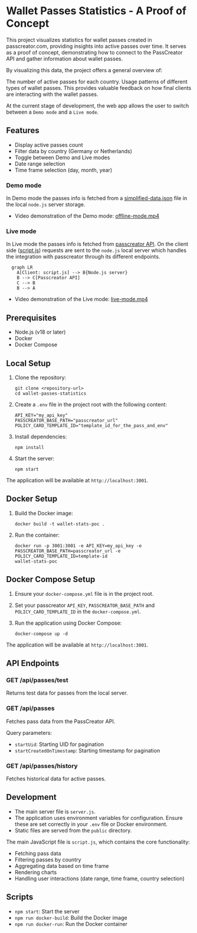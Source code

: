 # Wallet Passes Statistics - A Proof of Concept

This project visualizes statistics for wallet passes created in passcreator.com, providing insights into active passes over time. It serves as a proof of concept, demonstrating how to connect to the PassCreator API and gather information about wallet passes.

By visualizing this data, the project offers a general overview of:

The number of active passes for each country.
Usage patterns of different types of wallet passes.
This provides valuable feedback on how final clients are interacting with the wallet passes.

At the current stage of development, the web app allows the user to switch between a `Demo mode` and a `Live mode`.

## Features

- Display active passes count
- Filter data by country (Germany or Netherlands)
- Toggle between Demo and Live modes
- Date range selection
- Time frame selection (day, month, year)

### Demo mode
In Demo mode the passes info is fetched from a [simplified-data.json](data/simplified-data.json) file in the local `node.js` server storage.

- Video demonstration of the Demo mode: [offline-mode.mp4](data/demo/demo-mode.mp4)

### Live mode
In Live mode the passes info is fetched from [passcreator API](https://developer.passcreator.com/space/API).
On the client side ([script.js](public/script.js)) requests are sent to the `node.js` local server which handles the integration with passcreator through its different endpoints.

```mermaid
  graph LR
    A[Client: script.js] --> B{Node.js server}
    B --> C[Passcreator API]
    C --> B
    B --> A
```
- Video demonstration of the Live mode: [live-mode.mp4](data/demo/live-mode.mp4)


## Prerequisites

- Node.js (v18 or later)
- Docker
- Docker Compose

## Local Setup

1. Clone the repository:
   ```
   git clone <repository-url>
   cd wallet-passes-statistics
   ```

2. Create a `.env` file in the project root with the following content:
   ```
   API_KEY="my_api_key"
   PASSCREATOR_BASE_PATH="passcreator_url"
   POLICY_CARD_TEMPLATE_ID="template_id_for_the_pass_and_env"
   ```

3. Install dependencies:
   ```
   npm install
   ```

4. Start the server:
   ```
   npm start
   ```

The application will be available at `http://localhost:3001`.

## Docker Setup

1. Build the Docker image:
   ```
   docker build -t wallet-stats-poc .
   ```

2. Run the container:
   ```
   docker run -p 3001:3001 -e API_KEY=my_api_key -e PASSCREATOR_BASE_PATH=passcreator_url -e POLICY_CARD_TEMPLATE_ID=template-id
   wallet-stats-poc
   ```

## Docker Compose Setup

1. Ensure your `docker-compose.yml` file is in the project root.
2. Set your passcreator `API_KEY`, `PASSCREATOR_BASE_PATH` and `POLICY_CARD_TEMPLATE_ID` in the `docker-compose.yml`.

3. Run the application using Docker Compose:
   ```
   docker-compose up -d
   ```

The application will be available at `http://localhost:3001`.

## API Endpoints

### GET /api/passes/test
Returns test data for passes from the local server.

### GET /api/passes
Fetches pass data from the PassCreator API.

Query parameters:
- `startUid`: Starting UID for pagination
- `startCreatedOnTimestamp`: Starting timestamp for pagination

### GET /api/passes/history
Fetches historical data for active passes.

## Development

- The main server file is `server.js`.
- The application uses environment variables for configuration. Ensure these are set correctly in your `.env` file or Docker environment.
- Static files are served from the `public` directory.

The main JavaScript file is `script.js`, which contains the core functionality:

- Fetching pass data
- Filtering passes by country
- Aggregating data based on time frame
- Rendering charts
- Handling user interactions (date range, time frame, country selection)


## Scripts

- `npm start`: Start the server
- `npm run docker-build`: Build the Docker image
- `npm run docker-run`: Run the Docker container

